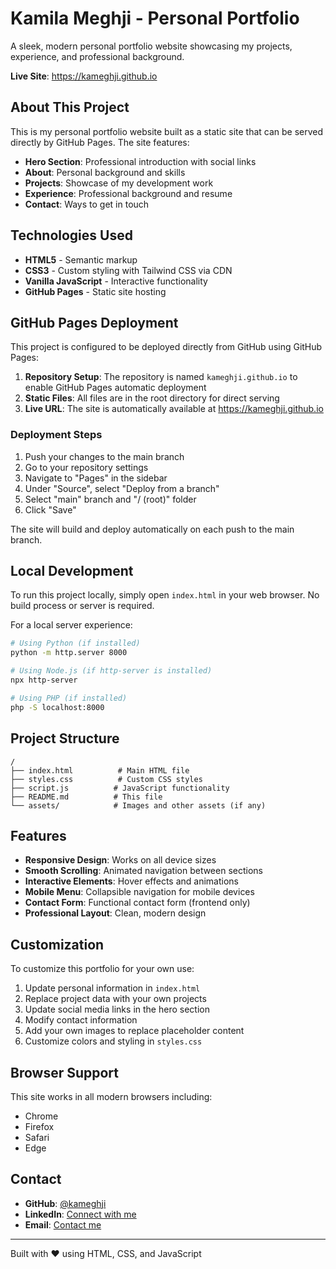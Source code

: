 
# Kamila Meghji - Personal Portfolio

A sleek, modern personal portfolio website showcasing my projects, experience, and professional background.

**Live Site**: https://kameghji.github.io

## About This Project

This is my personal portfolio website built as a static site that can be served directly by GitHub Pages. The site features:

- **Hero Section**: Professional introduction with social links
- **About**: Personal background and skills
- **Projects**: Showcase of my development work
- **Experience**: Professional background and resume
- **Contact**: Ways to get in touch

## Technologies Used

- **HTML5** - Semantic markup
- **CSS3** - Custom styling with Tailwind CSS via CDN
- **Vanilla JavaScript** - Interactive functionality
- **GitHub Pages** - Static site hosting

## GitHub Pages Deployment

This project is configured to be deployed directly from GitHub using GitHub Pages:

1. **Repository Setup**: The repository is named `kameghji.github.io` to enable GitHub Pages automatic deployment
2. **Static Files**: All files are in the root directory for direct serving
3. **Live URL**: The site is automatically available at https://kameghji.github.io

### Deployment Steps

1. Push your changes to the main branch
2. Go to your repository settings
3. Navigate to "Pages" in the sidebar
4. Under "Source", select "Deploy from a branch"
5. Select "main" branch and "/ (root)" folder
6. Click "Save"

The site will build and deploy automatically on each push to the main branch.

## Local Development

To run this project locally, simply open `index.html` in your web browser. No build process or server is required.

For a local server experience:
```bash
# Using Python (if installed)
python -m http.server 8000

# Using Node.js (if http-server is installed)
npx http-server

# Using PHP (if installed)
php -S localhost:8000
```

## Project Structure

```
/
├── index.html          # Main HTML file
├── styles.css          # Custom CSS styles
├── script.js          # JavaScript functionality
├── README.md          # This file
└── assets/            # Images and other assets (if any)
```

## Features

- **Responsive Design**: Works on all device sizes
- **Smooth Scrolling**: Animated navigation between sections
- **Interactive Elements**: Hover effects and animations
- **Mobile Menu**: Collapsible navigation for mobile devices
- **Contact Form**: Functional contact form (frontend only)
- **Professional Layout**: Clean, modern design

## Customization

To customize this portfolio for your own use:

1. Update personal information in `index.html`
2. Replace project data with your own projects
3. Update social media links in the hero section
4. Modify contact information
5. Add your own images to replace placeholder content
6. Customize colors and styling in `styles.css`

## Browser Support

This site works in all modern browsers including:
- Chrome
- Firefox
- Safari
- Edge

## Contact

- **GitHub**: [@kameghji](https://github.com/kameghji)
- **LinkedIn**: [Connect with me](https://linkedin.com/in/kamila-meghji)
- **Email**: [Contact me](mailto:kamila@example.com)

---

Built with ❤️ using HTML, CSS, and JavaScript

